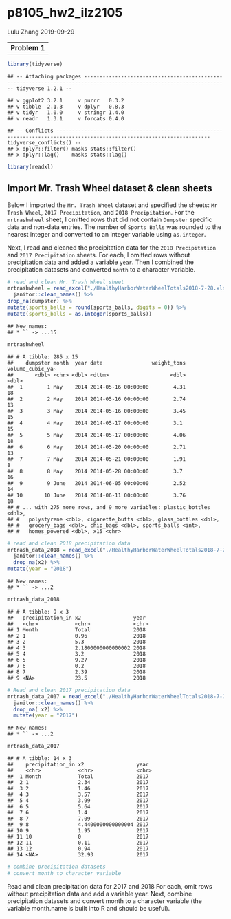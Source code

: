 p8105\_hw2\_ilz2105
================
Lulu Zhang
2019-09-29

|               |
| ------------- |
| **Problem 1** |

``` r
library(tidyverse)
```

    ## -- Attaching packages --------------------------------------------------------------------------------------------------------------------- tidyverse 1.2.1 --

    ## v ggplot2 3.2.1     v purrr   0.3.2
    ## v tibble  2.1.3     v dplyr   0.8.3
    ## v tidyr   1.0.0     v stringr 1.4.0
    ## v readr   1.3.1     v forcats 0.4.0

    ## -- Conflicts ------------------------------------------------------------------------------------------------------------------------ tidyverse_conflicts() --
    ## x dplyr::filter() masks stats::filter()
    ## x dplyr::lag()    masks stats::lag()

``` r
library(readxl)
```

## Import Mr. Trash Wheel dataset & clean sheets

Below I imported the `Mr. Trash Wheel` dataset and specified the sheets:
`Mr Trash Wheel`, `2017 Precipitation`, and `2018 Precipitation`. For
the `mrtrashwheel` sheet, I omitted rows that did not contain `Dumpster`
specific data and non-data entries. The number of `Sports Balls` was
rounded to the nearest integer and converted to an integer variable
using `as.integer`.

Next, I read and cleaned the precipitation data for the `2018
Precipitation` and `2017 Precipitation` sheets. For each, I omitted rows
without precipitation data and added a variable `year`. Then I combined
the precipitation datasets and converted `month` to a character
variable.

``` r
# read and clean Mr. Trash Wheel sheet
mrtrashwheel = read_excel("./HealthyHarborWaterWheelTotals2018-7-28.xlsx", 1) %>% 
  janitor::clean_names() %>% 
drop_na(dumpster) %>% 
mutate(sports_balls = round(sports_balls, digits = 0)) %>%  
mutate(sports_balls = as.integer(sports_balls))
```

    ## New names:
    ## * `` -> ...15

``` r
mrtrashwheel
```

    ## # A tibble: 285 x 15
    ##    dumpster month  year date                weight_tons volume_cubic_ya~
    ##       <dbl> <chr> <dbl> <dttm>                    <dbl>            <dbl>
    ##  1        1 May    2014 2014-05-16 00:00:00        4.31               18
    ##  2        2 May    2014 2014-05-16 00:00:00        2.74               13
    ##  3        3 May    2014 2014-05-16 00:00:00        3.45               15
    ##  4        4 May    2014 2014-05-17 00:00:00        3.1                15
    ##  5        5 May    2014 2014-05-17 00:00:00        4.06               18
    ##  6        6 May    2014 2014-05-20 00:00:00        2.71               13
    ##  7        7 May    2014 2014-05-21 00:00:00        1.91                8
    ##  8        8 May    2014 2014-05-28 00:00:00        3.7                16
    ##  9        9 June   2014 2014-06-05 00:00:00        2.52               14
    ## 10       10 June   2014 2014-06-11 00:00:00        3.76               18
    ## # ... with 275 more rows, and 9 more variables: plastic_bottles <dbl>,
    ## #   polystyrene <dbl>, cigarette_butts <dbl>, glass_bottles <dbl>,
    ## #   grocery_bags <dbl>, chip_bags <dbl>, sports_balls <int>,
    ## #   homes_powered <dbl>, x15 <chr>

``` r
# read and clean 2018 precipitation data
mrtrash_data_2018 = read_excel("./HealthyHarborWaterWheelTotals2018-7-28.xlsx", 3 ) %>% 
  janitor::clean_names() %>%
  drop_na(x2) %>% 
mutate(year = "2018")
```

    ## New names:
    ## * `` -> ...2

``` r
mrtrash_data_2018
```

    ## # A tibble: 9 x 3
    ##   precipitation_in x2                 year 
    ##   <chr>            <chr>              <chr>
    ## 1 Month            Total              2018 
    ## 2 1                0.96               2018 
    ## 3 2                5.3                2018 
    ## 4 3                2.1800000000000002 2018 
    ## 5 4                3.2                2018 
    ## 6 5                9.27               2018 
    ## 7 6                0.2                2018 
    ## 8 7                2.39               2018 
    ## 9 <NA>             23.5               2018

``` r
# Read and clean 2017 precipitation data
mrtrash_data_2017 = read_excel("./HealthyHarborWaterWheelTotals2018-7-28.xlsx", 4, na = "NA", ) %>% 
  janitor::clean_names() %>%
  drop_na( x2) %>% 
  mutate(year = "2017")
```

    ## New names:
    ## * `` -> ...2

``` r
mrtrash_data_2017
```

    ## # A tibble: 14 x 3
    ##    precipitation_in x2                 year 
    ##    <chr>            <chr>              <chr>
    ##  1 Month            Total              2017 
    ##  2 1                2.34               2017 
    ##  3 2                1.46               2017 
    ##  4 3                3.57               2017 
    ##  5 4                3.99               2017 
    ##  6 5                5.64               2017 
    ##  7 6                1.4                2017 
    ##  8 7                7.09               2017 
    ##  9 8                4.4400000000000004 2017 
    ## 10 9                1.95               2017 
    ## 11 10               0                  2017 
    ## 12 11               0.11               2017 
    ## 13 12               0.94               2017 
    ## 14 <NA>             32.93              2017

``` r
# combine precipitation datasets
# convert month to character variable
```

Read and clean precipitation data for 2017 and 2018 For each, omit rows
without precipitation data and add a variable year. Next, combine
precipitation datasets and convert month to a character variable (the
variable month.name is built into R and should be useful).
